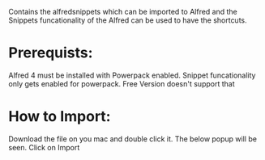 Contains the alfredsnippets which can be imported to Alfred and the Snippets funcationality of the Alfred can be used to have the shortcuts.

# Prerequists:
 Alfred 4 must be installed with Powerpack enabled. Snippet funcationality only gets enabled for powerpack. Free Version doesn't support that

# How to Import:

Download the file on you mac and double click it. The below popup will be seen. Click on Import
